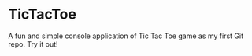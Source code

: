 # TicTacToe
A fun and simple console application of Tic Tac Toe game as my first Git repo. Try it out!
